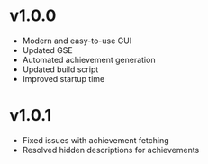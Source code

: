 # v1.0.0
- Modern and easy-to-use GUI
- Updated GSE
- Automated achievement generation
- Updated build script
- Improved startup time

# v1.0.1
- Fixed issues with achievement fetching
- Resolved hidden descriptions for achievements